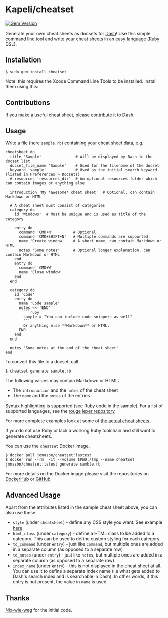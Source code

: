 # Kapeli/cheatset

[![Gem Version](https://camo.githubusercontent.com/35872a01136612614f31b2fdaff912d8062a42b9efd789d4d5be2cdf86a37183/68747470733a2f2f62616467652e667572792e696f2f72622f63686561747365742e706e67)](http://badge.fury.io/rb/cheatset)

Generate your own cheat sheets as docsets for [Dash](http://kapeli.com/dash)! Use this simple command line tool and write your cheat sheets in an easy language \(Ruby DSL\).

## Installation

```text
$ sudo gem install cheatset
```

Note: this requires the Xcode Command Line Tools to be installed. Install them using this:

## Contributions

If you make a useful cheat sheet, please [contribute it](https://github.com/Kapeli/cheatsheets#readme) to Dash.

## Usage

Write a file \(here `sample.rb`\) containing your cheat sheet data, e.g.:

```text
cheatsheet do
  title 'Sample'               # Will be displayed by Dash in the docset list
  docset_file_name 'Sample'    # Used for the filename of the docset
  keyword 'sample'             # Used as the initial search keyword (listed in Preferences > Docsets)
  # resources 'resources_dir'  # An optional resources folder which can contain images or anything else

  introduction 'My *awesome* cheat sheet'  # Optional, can contain Markdown or HTML

  # A cheat sheet must consist of categories
  category do
    id 'Windows'  # Must be unique and is used as title of the category

    entry do
      command 'CMD+N'         # Optional
      command 'CMD+SHIFT+N'   # Multiple commands are supported
      name 'Create window'    # A short name, can contain Markdown or HTML
      notes 'Some notes'      # Optional longer explanation, can contain Markdown or HTML
    end
    entry do
      command 'CMD+W'
      name 'Close window'
    end
  end

  category do
    id 'Code'
    entry do
      name 'Code sample'
      notes <<-'END'
        ```ruby
        sample = "You can include code snippets as well"
        ```
        Or anything else **Markdown** or HTML.
      END
    end
  end

  notes 'Some notes at the end of the cheat sheet'
end
```

To convert this file to a docset, call

```text
$ cheatset generate sample.rb
```

The following values may contain Markdown or HTML:

* The `introduction` and the `notes` of the cheat sheet
* The `name` and the `notes` of the entries

Syntax highlighting is supported \(see Ruby code in the sample\). For a list of supported languages, see the [rouge](http://rouge.jneen.net/) [lexer repository](https://github.com/jneen/rouge/tree/master/spec/lexers)

For more complete examples look at some of [the actual cheat sheets](https://github.com/Kapeli/cheatsheets/tree/master/cheatsheets).

If you do not use Ruby or lack a working Ruby toolchain and still want to generate cheatsheets.

You can use the `cheatset` Docker image.

```text
$ docker pull jonasbn/cheatset:lastest
$ docker run --rm  -it --volume $PWD:/tmp --name cheatset jonasbn/cheatset:latest generate samble.rb
```

For more details on the Docker image please visit the repositories on [DockerHub](https://hub.docker.com/repository/docker/jonasbn/cheatset) or [GitHub](https://github.com/jonasbn/docker-cheatset)

## Advanced Usage

Apart from the attributes listed in the sample cheat sheet above, you can also use these:

* `style` \(under `cheatsheet`\) - define any CSS style you want. See example [here](https://github.com/Kapeli/cheatsheets/blob/f9e40e30b6fde9063b7a0fb5de8fb203851b17df/cheatsheets/CSS_Named_Colors.rb#L7-L12)
* `html_class` \(under `category`\) - define a HTML class to be added to a category. This can be used to define custom styling for each category
* `td_command` \(under `entry`\) - just like `command`, but multiple ones are added in a separate column \(as opposed to a separate row\)
* `td_notes` \(under `entry`\) - just like `notes`, but multiple ones are added in a separate column \(as opposed to a separate row\)
* `index_name` \(under `entry`\) - this is not displayed in the cheat sheet at all. You can use it to define a separate index name \(i.e what gets added to Dash's search index and is searchable in Dash\). In other words, if this entry is not present, the value in `name` is used.

## Thanks

[Nix-wie-weg](https://github.com/Nix-wie-weg/dasheets) for the initial code.

